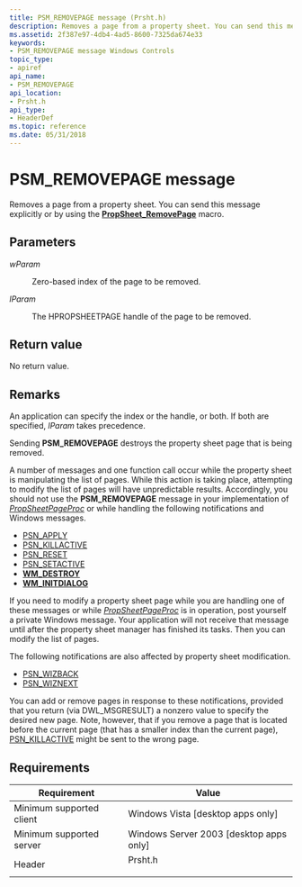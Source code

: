```yaml
---
title: PSM_REMOVEPAGE message (Prsht.h)
description: Removes a page from a property sheet. You can send this message explicitly or by using the PropSheet\_RemovePage macro.
ms.assetid: 2f387e97-4db4-4ad5-8600-7325da674e33
keywords:
- PSM_REMOVEPAGE message Windows Controls
topic_type:
- apiref
api_name:
- PSM_REMOVEPAGE
api_location:
- Prsht.h
api_type:
- HeaderDef
ms.topic: reference
ms.date: 05/31/2018
---
```


# PSM\_REMOVEPAGE message

Removes a page from a property sheet. You can send this message explicitly or by using the [**PropSheet\_RemovePage**](/windows/desktop/api/Prsht/nf-prsht-propsheet_removepage) macro.

## Parameters

<dl> <dt>

*wParam* 
</dt> <dd>

Zero-based index of the page to be removed.

</dd> <dt>

*lParam* 
</dt> <dd>

The HPROPSHEETPAGE handle of the page to be removed.

</dd> </dl>

## Return value

No return value.

## Remarks

An application can specify the index or the handle, or both. If both are specified, *lParam* takes precedence.

Sending **PSM\_REMOVEPAGE** destroys the property sheet page that is being removed.

A number of messages and one function call occur while the property sheet is manipulating the list of pages. While this action is taking place, attempting to modify the list of pages will have unpredictable results. Accordingly, you should not use the **PSM\_REMOVEPAGE** message in your implementation of [*PropSheetPageProc*](/windows/win32/api/prsht/nc-prsht-lpfnpspcallbacka) or while handling the following notifications and Windows messages.

-   [PSN\_APPLY](psn-apply.md)
-   [PSN\_KILLACTIVE](psn-killactive.md)
-   [PSN\_RESET](psn-reset.md)
-   [PSN\_SETACTIVE](psn-setactive.md)
-   [**WM\_DESTROY**](/windows/desktop/winmsg/wm-destroy)
-   [**WM\_INITDIALOG**](/windows/desktop/dlgbox/wm-initdialog)

If you need to modify a property sheet page while you are handling one of these messages or while [*PropSheetPageProc*](/windows/win32/api/prsht/nc-prsht-lpfnpspcallbacka) is in operation, post yourself a private Windows message. Your application will not receive that message until after the property sheet manager has finished its tasks. Then you can modify the list of pages.

The following notifications are also affected by property sheet modification.

-   [PSN\_WIZBACK](psn-wizback.md)
-   [PSN\_WIZNEXT](psn-wiznext.md)

You can add or remove pages in response to these notifications, provided that you return (via DWL\_MSGRESULT) a nonzero value to specify the desired new page. Note, however, that if you remove a page that is located before the current page (that has a smaller index than the current page), [PSN\_KILLACTIVE](psn-killactive.md) might be sent to the wrong page.

## Requirements



| Requirement | Value |
|-------------------------------------|------------------------------------------------------------------------------------|
| Minimum supported client<br/> | Windows Vista \[desktop apps only\]<br/>                                     |
| Minimum supported server<br/> | Windows Server 2003 \[desktop apps only\]<br/>                               |
| Header<br/>                   | <dl> <dt>Prsht.h</dt> </dl> |



 

